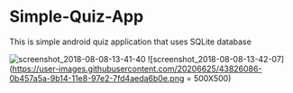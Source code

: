 # Simple-Quiz-App
This is simple android quiz application that uses SQLite database 

![screenshot_2018-08-08-13-41-40](https://user-images.githubusercontent.com/20206625/43826035-e48b4480-9b13-11e8-8657-c7d4ce6664fd.png)
![screenshot_2018-08-08-13-42-07](https://user-images.githubusercontent.com/20206625/43826086-0b457a5a-9b14-11e8-97e2-7fd4aeda6b0e.png = 500X500)


